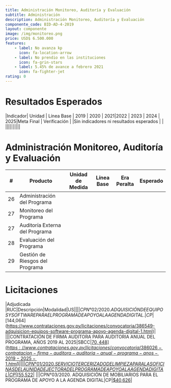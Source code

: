 ```yaml
---
title: Administración Monitoreo, Auditoría y Evaluación
subtitle: Administración
description: Administración Monitoreo, Auditoría y Evaluación
componente_code: BID-AD-4-2019
layout: componente
image: /img/monitoreo.png
price: USD$ 6.500.000
features:
    - label: No avanza kp
      icon: fa-location-arrow
    - label: No prendio en las instituciones
      icon: fa-grin-stars
    - label: 5.45% de avance a febrero 2021
      icon: fa-fighter-jet
rating: 0
---
```


# Resultados Esperados

|Indicador| Unidad | Línea Base | 2019 | 2020 | 2021|2022 | 2023 | 2024 | 2025|Meta Final | Verificación |
|Sin indicadores ni resultados esperados |  | ||||||||||

# Administración Monitoreo, Auditoría y Evaluación

|#| Producto | Unidad de Medida| Línea Base|Era Peralta|Esperado|
|-|--------------------|-----------------|-------- |-----------|--|
|26|Administración del Programa|||||
|27|Monitoreo del Programa|||||
|27|Auditoría Externa del Programa|||||
|28|Evaluación del Programa|||||
|29|Gestión de Riesgos del Programa|||||


# Licitaciones

|Adjudicada |RUC|Descripción|Modalidad|US$|
|||CPN°02/2020. ADQUISICIÓN DE EQUIPOS Y SOFTWARE PARA EL PROGRAMA DE APOYO A LA AGENDA DIGITAL.|CP|[$144,064](https://www.contrataciones.gov.py/licitaciones/convocatoria/386549-adquisicion-equipos-software-programa-apoyo-agenda-digital-1.html)|
|||CONTRATACIÓN DE FIRMA AUDITORA PARA AUDITORIA ANUAL DEL PROGRAMA, AÑOS 2019 AL 2025|SBCC|[$70,448](https://www.contrataciones.gov.py/licitaciones/convocatoria/386026-contratacion-firma-auditora-auditoria-anual-programa-anos-2019-2025-1.html)|
|||CPN°01/2020. SERVICIO TERCERIZADO DE LIMPIEZA PARA LAS OFICINAS DE LA UNIDAD EJECTORA DEL PROGRAMA DE APOYOA LA AGENDA DIGITAL|CP|[$55,522](https://www.contrataciones.gov.py/licitaciones/convocatoria/385481-servicio-tercerizado-limpieza-oficinas-unidad-ejecutora-programa-apoyo-agenda-digita-1.html)|
|||CPN°03/2020. ADQUISICIÓN DE MOBILIARIOS PARA EL PROGRAMA DE APOYO A LA AGENDA DIGITAL|CP|[$40,626](https://www.contrataciones.gov.py/licitaciones/convocatoria/386580-adquisicion-mobiliarios-programa-apoyo-agenda-digital-1.html)|